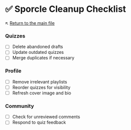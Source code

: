 # ✅ Sporcle Cleanup Checklist

↖️ [Return to the main file](../README.md)

### Quizzes
- [ ] Delete abandoned drafts
- [ ] Update outdated quizzes
- [ ] Merge duplicates if necessary

### Profile
- [ ] Remove irrelevant playlists
- [ ] Reorder quizzes for visibility
- [ ] Refresh cover image and bio

### Community
- [ ] Check for unreviewed comments
- [ ] Respond to quiz feedback
